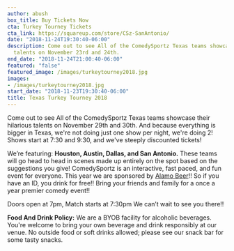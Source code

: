```yaml
---
author: abush
box_title: Buy Tickets Now
cta: Turkey Tourney Tickets
cta_link: https://squareup.com/store/CSz-SanAntonio/
date: "2018-11-24T19:30:40-06:00"
description: Come out to see All of the ComedySportz Texas teams showcase their hilarious
  talents on November 23rd and 24th.
end_date: "2018-11-24T21:00:40-06:00"
featured: "false"
featured_image: /images/turkeytourney2018.jpg
images:
- /images/turkeytourney2018.jpg
start_date: "2018-11-23T19:30:40-06:00"
title: Texas Turkey Tourney 2018
---
```


Come out to see All of the ComedySportz Texas teams showcase their hilarious talents on November 29th and 30th. And because everything is bigger in Texas, we're not doing just one show per night, we're doing 2! Shows start at 7:30 and 9:30, and we've steeply discounted tickets!

We’re featuring: **Houston, Austin, Dallas, and San Antonio.** These teams will go head to head in scenes made up entirely on the spot based on the suggestions you give!
ComedySportz is an interactive, fast paced, and fun event for everyone.
This year we are sponsored by [Alamo Beer](https://www.alamobeer.com/)!! So if you have an ID, you drink for free!! Bring your friends and family for a once a year premier comedy event!!

Doors open at 7pm, Match starts at 7:30pm
We can’t wait to see you there!!

**Food And Drink Policy:** We are a BYOB facility for alcoholic beverages. You're welcome to bring your own beverage and drink responsibly at our venue. No outside food or soft drinks allowed; please see our snack bar for some tasty snacks.
